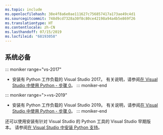 ```yaml
---
ms.topic: include
ms.openlocfilehash: 38e4f8a6e0ae111627c756857417a173ae49c4d1
ms.sourcegitcommit: 748d9cd7328a30f8c80ce42198a94a4b5e869f26
ms.translationtype: HT
ms.contentlocale: zh-CN
ms.lasthandoff: 07/15/2019
ms.locfileid: "68193058"
---
```

## <a name="prerequisites"></a>系统必备

::: moniker range="vs-2017"
- 安装有 Python 工作负载的 Visual Studio 2017。 有关说明，请参阅[在 Visual Studio 中使用 Python - 步骤 0](../tutorial-working-with-python-in-visual-studio-step-00-installation.md)。
::: moniker-end

::: moniker range=">=vs-2019"
- 安装有 Python 工作负载的 Visual Studio 2019。 有关说明，请参阅[在 Visual Studio 中使用 Python - 步骤 0](../tutorial-working-with-python-in-visual-studio-step-00-installation.md)。
::: moniker-end

还可以使用安装有针对 Visual Studio 的 Python 工具的 Visual Studio 早期版本。 请参阅[在 Visual Studio 中安装 Python 支持](../installing-python-support-in-visual-studio.md)。
